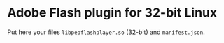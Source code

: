 # Adobe Flash plugin for 32-bit Linux

Put here your files `libpepflashplayer.so` (32-bit) and `manifest.json`.
